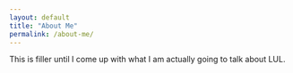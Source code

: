 ```yaml
---
layout: default
title: "About Me"
permalink: /about-me/
---
```


This is filler until I come up with what I am actually going to talk about LUL.